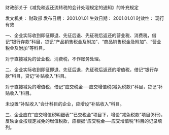
	
		
	
财政部关于《减免和返还流转税的会计处理规定的通知》的补充规定
	
	
发文机关：	财政部
发布日期：	2001.01.01
生效日期：	2001.01.01
时效性：	现行有效
	
	

	
	

	
	

一、企业实际收到即征即退、先征后退、先征税后返还的营业税、消费税，借记“银行存款”科目，贷记“产品销售税金及附加”、“商品销售税金及附加”、“营业税金及附加”等科目。

对于直接减免的营业税、消费税，不作账务处理。

二、企业实际收到即征即退、先征后退，先征税后返还的增值税，借记“银行存款”科目，贷记“补贴收入”科目。

对于直接减免的增值税，借记“应交税金──应交增值税(减免税款)”科目，贷记“补贴收入”科目。

未设置“补贴收入”会计科目的企业，应增设“补贴收入”科目。

三、企业应在“应交增值税明细表”“已交税金”项目下，增设“减免税款”项目(8行)，反映企业按规定减免的增值税款，应根据“应交税金──应交增值税”科目的记录填列。
